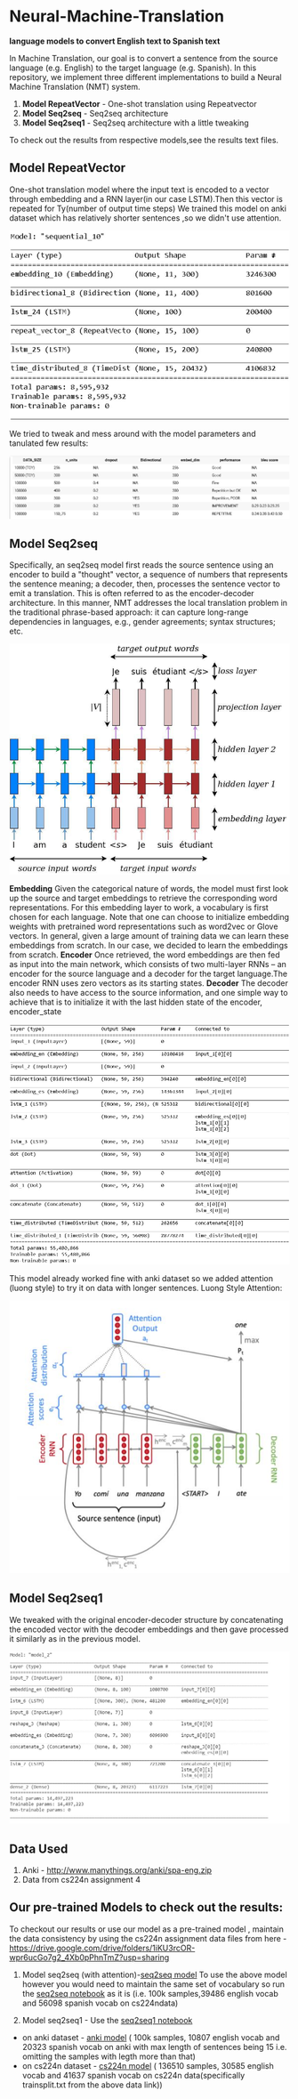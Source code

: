 # Neural-Machine-Translation
**language models to convert English text to Spanish text**

In Machine Translation, our goal is to convert a sentence from the source language (e.g. English) to the
target language (e.g. Spanish). In this repository, we implement three different implementations to build a Neural Machine Translation (NMT) system. 
1. **Model RepeatVector** - One-shot translation using Repeatvector 
2. **Model Seq2seq** - Seq2seq architecture
3. **Model Seq2seq1** - Seq2seq architecture with a little tweaking

To check out the results from respective models,see the results text files.
## Model RepeatVector  
One-shot translation model where the input text is encoded to a vector through embedding and a RNN layer(in our case LSTM).Then this vector is repeated for Ty(number of output time steps)
We trained this model on anki dataset which has relatively shorter sentences ,so we didn't use attention.

![Model RepeatVector](https://github.com/yash88600/Neural-Machine-Translation/blob/master/src/model_repeatvector.jpeg)

We tried to tweak and mess around with the model parameters and tanulated few results:

![Model RepeatVector Results](https://github.com/yash88600/Neural-Machine-Translation/blob/master/src/model_repeatvector_comparisons.jpeg)

## Model Seq2seq 
Specifically, an seq2seq model first reads the source sentence using an encoder to build a "thought" vector, a sequence of numbers that represents the sentence meaning; a decoder, then, processes the sentence vector to emit a translation. This is often referred to as the encoder-decoder architecture. In this manner, NMT addresses the local translation problem in the traditional phrase-based approach: it can capture long-range dependencies in languages, e.g., gender agreements; syntax structures; etc.

![Model concept](https://github.com/yash88600/Neural-Machine-Translation/blob/master/src/seq2seq_representation.jpg)

**Embedding**
Given the categorical nature of words, the model must first look up the source and target embeddings to retrieve the corresponding word representations. For this embedding layer to work, a vocabulary is first chosen for each language. Note that one can choose to initialize embedding weights with pretrained word representations such as word2vec or Glove vectors. In general, given a large amount of training data we can learn these embeddings from scratch.
In our case, we decided to learn the embeddings from scratch.
**Encoder**
Once retrieved, the word embeddings are then fed as input into the main network, which consists of two multi-layer RNNs – an encoder for the source language and a decoder for the target language.The encoder RNN uses zero vectors as its starting states.
**Decoder**
The decoder also needs to have access to the source information, and one simple way to achieve that is to initialize it with the last hidden state of the encoder, encoder_state

![Model seq2seq](https://github.com/yash88600/Neural-Machine-Translation/blob/master/src/model_seq2seq.jpeg)

This model already worked fine with anki dataset so we added attention (luong style) to try it on data with longer sentences.
Luong Style Attention:

![Luong attention](https://github.com/yash88600/Neural-Machine-Translation/blob/master/src/attention.JPG)
## Model Seq2seq1
We tweaked with the original encoder-decoder structure by concatenating the encoded vector with the decoder embeddings and then gave processed it similarly as in the previous model.

![Model seq2seq1](https://github.com/yash88600/Neural-Machine-Translation/blob/master/src/model_seq2seq1.jpeg)

## Data Used
1. Anki - http://www.manythings.org/anki/spa-eng.zip
2. Data from cs224n assignment 4
##  Our pre-trained Models to check out the results:
To checkout our results or use our model as a pre-trained model , maintain the data consistency by using the cs224n assignment data files from here - https://drive.google.com/drive/folders/1iKU3rcOR-wpr6ucGo7g2_4Xb0pPhnTmZ?usp=sharing 

1. Model seq2seq (with attention)-[seq2seq model](https://drive.google.com/file/d/1-6MRmaS9JAPZ4NToToQXQUXVdSNf_HHI/view?usp=sharing)
  To use the above model however you would need to maintain the same set of vocabulary so run the [seq2seq notebook](https://github.com/thebeyonder001/Neural-Machine-Translation/blob/master/nmt_seq2seq.ipynb) as it is (i.e. 100k samples,39486 english vocab and 56098 spanish vocab on cs224ndata)

2. Model seq2seq1 - Use the [seq2seq1 notebook](https://github.com/thebeyonder001/Neural-Machine-Translation/blob/master/nmt_seq2seq1.ipynb)
  - on anki dataset - [anki model](https://drive.google.com/file/d/1qrVwPP5yufADkde19XQ3JG6F-A3EhdBR/view?usp=sharing)
  ( 100k samples, 10807 english vocab and 20323 spanish vocab on anki with max length of sentences being 15 i.e. omitting the samples with legth more than that)
  - on cs224n dataset - [cs224n model](https://drive.google.com/file/d/1qrVwPP5yufADkde19XQ3JG6F-A3EhdBR/view?usp=sharing)
  ( 136510 samples, 30585 english vocab and 41637 spanish vocab on cs224n data(specifically trainsplit.txt from the above data link))
